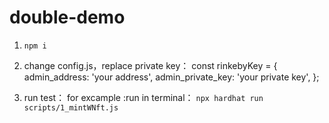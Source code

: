# double-demo

<!-- hardhat test -->

1. ```npm i```

2. change config.js，replace private key：
const rinkebyKey =
{
    admin_address: 'your address',
    admin_private_key: 'your private key',
};

3. run test：
for excample :run in terminal：
```npx hardhat run scripts/1_mintWNft.js```
